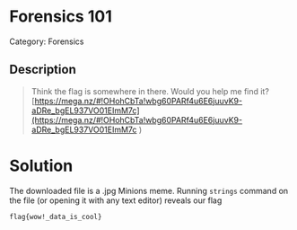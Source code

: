 # Forensics 101
Category: Forensics

## Description

> Think the flag is somewhere in there. Would you help me find it? [https://mega.nz/#!OHohCbTa!wbg60PARf4u6E6juuvK9-aDRe_bgEL937VO01EImM7c](https://mega.nz/#!OHohCbTa!wbg60PARf4u6E6juuvK9-aDRe_bgEL937VO01EImM7c )

# Solution

The downloaded file is a .jpg Minions meme. Running `strings` command on the file (or opening it with any text editor) reveals our flag
```
flag{wow!_data_is_cool}
```